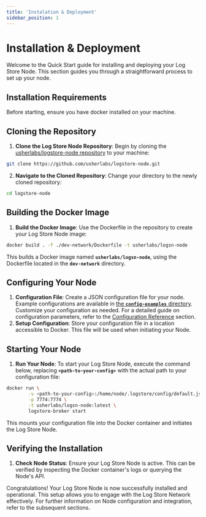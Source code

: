 ```yaml
---
title: 'Instalation & Deployment'
sidebar_position: 1
---
```


# Installation & Deployment

Welcome to the Quick Start guide for installing and deploying your Log Store Node. This section guides you through a straightforward process to set up your node.

## Installation Requirements

Before starting, ensure you have docker installed on your machine.

## Cloning the Repository

1. **Clone the Log Store Node Repository**: Begin by cloning the [usherlabs/logstore-node repository](https://github.com/usherlabs/logstore-node) to your machine:

```bash
git clone https://github.com/usherlabs/logstore-node.git
```

2. **Navigate to the Cloned Repository**: Change your directory to the newly cloned repository:

```bash
cd logstore-node
```


## Building the Docker Image

1. **Build the Docker Image**: Use the Dockerfile in the repository to create your Log Store Node image:

```bash
docker build . -f ./dev-network/Dockerfile -t usherlabs/logsn-node
```

This builds a Docker image named **`usherlabs/logsn-node`**, using the Dockerfile located in the **`dev-network`** directory.


## Configuring Your Node

1. **Configuration File**: Create a JSON configuration file for your node. Example configurations are available in [the **`config-examples`** directory](https://github.com/usherlabs/logstore-node/tree/develop/config-examples). Customize your configuration as needed. For a detailed guide on configuration parameters, refer to the [Configuration Reference](./config) section.
2. **Setup Configuration**: Store your configuration file in a location accessible to Docker. This file will be used when initiating your Node.

## Starting Your Node

1. **Run Your Node**: To start your Log Store Node, execute the command below, replacing **`<path-to-your-config>`** with the actual path to your configuration file:

```sh
docker run \
		-v <path-to-your-config>:/home/node/.logstore/config/default.json \
		-p 7774:7774 \
		-t usherlabs/logsn-node:latest \
		logstore-broker start
```

This mounts your configuration file into the Docker container and initiates the Log Store Node.


## Verifying the Installation

1. **Check Node Status**: Ensure your Log Store Node is active. This can be verified by inspecting the Docker container's logs or querying the Node's API.

Congratulations! Your Log Store Node is now successfully installed and operational. This setup allows you to engage with the Log Store Network effectively. For further information on Node configuration and integration, refer to the subsequent sections.
